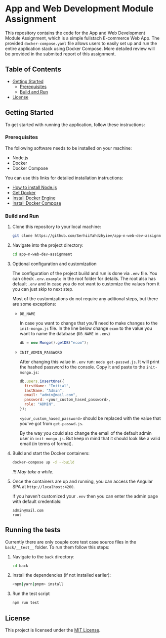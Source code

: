 # App and Web Development Module Assignment

This repository contains the code for the App and Web Development Module
Assignment, which is a simple fullstach E-commerce Web App. The provided
`docker-compose.yaml` file allows users to easily set up and run the entire
application stack using Docker Compose. More detailed review will be provided in
the submited report of this assignment.

## Table of Contents

- [Getting Started](#start)
  - [Prerequisites](#pre)
  - [Build and Run](#install)
- [License](#license)

## Getting Started<a name="start"></a>

To get started with running the application, follow these instructions:

### Prerequisites<a name="pre"></a>

The following software needs to be installed on your machine:

- Node.js
- Docker
- Docker Compose

You can use this links for detailed installation instructions:

- [How to install Node.js](https://nodejs.org/en/learn/getting-started/how-to-install-nodejs)
- [Get Docker](https://docs.docker.com/get-docker/)
- [Install Docker Engine](https://docs.docker.com/engine/install/)
- [Install Docker Compose](https://docs.docker.com/compose/install/)

### Build and Run<a name="install"></a>

1. Clone this repository to your local machine:

   ```bash
   git clone https://github.com/SerhiiYahdzhyiev/app-n-web-dev-assignment.git
   ```

2. Navigate into the project directory:

   ```bash
   cd app-n-web-dev-assignment
   ```

3. Optional configuration and customization

   The configuration of the project buiild and run is done via `.env` file. You
   can check `.env.example` in the root folder for details. The root also has
   default `.env` and in case you do not want to customize the values from it
   you can just skip to next step.

   Most of the customizations do not require any aditional steps, but there are
   some exceptions:

   - `DB_NAME`

     In case you want to change that you'll need to make changes to the
     `init-mongo.js` file. In the line below change `ecom` to the value you want
     to name the database (`DB_NAME` in `.env`)

     ```js
     db = new Mongo().getDB("ecom");
     ```

   - `INIT_ADMIN_PASSWORD`

     After changing this value in `.env` run: `node get-passwd.js`. It will
     print the hashed password to the console. Copy it and paste to the
     `init-mongo.js`:

     ```js
     db.users.insertOne({
       firstName: "Initial",
       lastName: "Admin",
       email: "admin@mail.com",
       password: <your_custom_hased_password>,
       role: "ADMIN",
     });
     ```

     `<your_custom_hased_password>` should be replaced with the value that
     you've got from `get-passwd.js`.

     By the way you could also change the email of the default admin user in
     `init-mongo.js`. But keep in mind that it should look like a valid email
     (in terms of format).

4. Build and start the Docker containers:

   ```bash
   docker-compose up -d --build
   ```

   *!!! May take a while.*

5. Once the containers are up and running, you can access the Angular SPA at
   `http://localhost:4200`.

   If you haven't customized your `.env` then you can enter the admin page with
   default credentials:

   ```
   admin@mail.com
   root
   ```

## Running the tests

Currently there are only couple core test case source files in the `back/__test__` folder.
To run them follow this steps:

1. Navigate to the `back` directory:
   ```bash
   cd back
   ```
2. Install the dependencies (if not installed earlier):
   ```bash
   <npm|yarn|pnpm> install
   ```
2. Run the test script
   ```bash
   npm run test
   ```

## License<a name="license"></a>

This project is licensed under the [MIT License](LICENSE.md).
